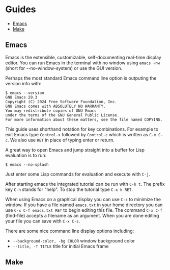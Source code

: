 # Guides

- [Emacs](#emacs)
- [Make](#make)

## Emacs

Emacs is the extensible, customizable, self-documenting real-time
display editor. You can run Emacs in the terminal with no window using
`emacs -nw` (short for --no-window-system) or use the GUI version.

Perhaps the most standard Emacs command line option is outputing the version info with:

```
$ emacs --version
GNU Emacs 29.3
Copyright (C) 2024 Free Software Foundation, Inc.
GNU Emacs comes with ABSOLUTELY NO WARRANTY.
You may redistribute copies of GNU Emacs
under the terms of the GNU General Public License.
For more information about these matters, see the file named COPYING.
```

This guide uses shorthand notation for key combinations. For example to
exit Emacs type `Control-x` followed by `Control-c` which is written as
`C-x C-c`. We also use `RET` in place of typing enter or return.

A great way to open Emacs and jump straight into a buffer for Lisp evaluation is to run:

`$ emacs --no-splash`

Just enter some Lisp commands for evaluation and execute with `C-j`.

After starting emacs the integrated tutorial can be run with `C-h t`. The prefix key `C-h`
stands for "help". To stop the tutorial type `C-x k RET`.

When using Emacs on a graphical display you can use `C-z` to minimize the window. If you have
a file named `emacs.txt` in your home directory you can use `C-x C-f emacs.txt RET` to begin
editing this file. The command `C-x C-f` (find-file) accepts a filename as an argument. When
you are done editing your file you can save with `C-x C-s`.

There are some nice command line display options including:

- `--background-color, -bg COLOR`  window background color
- `--title, -T TITLE`  title for initial Emacs frame

## Make


